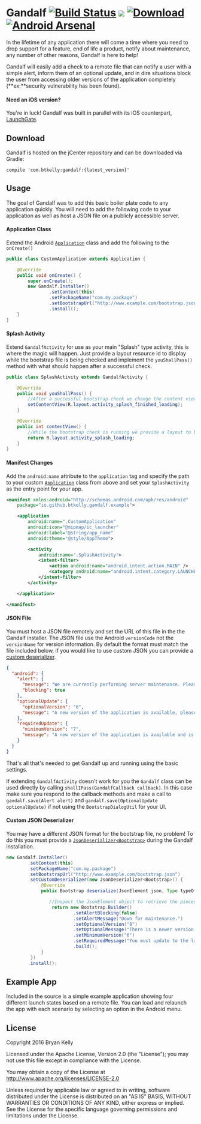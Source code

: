 # Gandalf [![Build Status](https://travis-ci.org/btkelly/gandalf.svg?branch=master)](https://travis-ci.org/btkelly/gandalf) <a href="http://www.detroitlabs.com/"><img src="https://img.shields.io/badge/Sponsor-Detroit%20Labs-000000.svg" /></a> [ ![Download](https://api.bintray.com/packages/btkelly/maven/gandalf/images/download.svg) ](https://bintray.com/btkelly/maven/gandalf/_latestVersion) [![Android Arsenal](https://img.shields.io/badge/Android%20Arsenal-Gandalf-green.svg?style=true)](https://android-arsenal.com/details/1/3127)

In the lifetime of any application there will come a time where you need to drop support for a feature, end of life a product, notify about maintenance, any number of other reasons, Gandalf is here to help!

Gandalf will easily add a check to a remote file that can notify a user with a simple alert, inform them of an optional update, and in dire situations block the user from accessing older versions of the application completely (**ex:**security vulnerability has been found).

#### Need an iOS version?
You're in luck! Gandalf was built in parallel with its iOS counterpart,
[LaunchGate](http://dtrenz.github.io/LaunchGate/).

## Download

Gandalf is hosted on the jCenter repository and can be downloaded via Gradle: 

```
compile 'com.btkelly:gandalf:{latest_version}'
```

## Usage

The goal of Gandalf was to add this basic boiler plate code to any application quickly. You will need to add the following code to your application as well as host a JSON file on a publicly accessible server.

#### Application Class

Extend the Android [`Application`](http://developer.android.com/reference/android/app/Application.html) class and add the following to the `onCreate()`

```java
public class CustomApplication extends Application {

    @Override
    public void onCreate() {
        super.onCreate();
        new Gandalf.Installer()
                .setContext(this)
                .setPackageName("com.my.package")
                .setBootstrapUrl("http://www.example.com/bootstrap.json")
                .install();
    }
}
```

#### Splash Activity

Extend `GandalfActivity` for use as your main "Splash" type activity, this is where the magic will happen. Just provide a layout resource id to display while the bootstrap file is being checked and implement the `youShallPass()` method with what should happen after a successful check.

```java
public class SplashActivity extends GandalfActivity {

    @Override
    public void youShallPass() {
        //After a successful bootstrap check we change the content view, you may also load a new activity or do whatever logic you want after the check is complete.
        setContentView(R.layout.activity_splash_finished_loading);
    }

    @Override
    public int contentView() {
        //While the bootstrap check is running we provide a layout to be displayed
        return R.layout.activity_splash_loading;
    }
}
```

#### Manifest Changes

Add the `android:name` attribute to the `application` tag and specify the path to your custom [`Application`](http://developer.android.com/reference/android/app/Application.html) class from above and set your `SplashActivity` as the entry point for your app. 

```xml
<manifest xmlns:android="http://schemas.android.com/apk/res/android"
    package="io.github.btkelly.gandalf.example">

    <application
        android:name=".CustomApplication"
        android:icon="@mipmap/ic_launcher"
        android:label="@string/app_name"
        android:theme="@style/AppTheme">

        <activity
            android:name=".SplashActivity">
            <intent-filter>
                <action android:name="android.intent.action.MAIN" />
                <category android:name="android.intent.category.LAUNCHER" />
            </intent-filter>
        </activity>

    </application>

</manifest>
```

#### JSON File

You must host a JSON file remotely and set the URL of this file in the the Gandalf installer. The JSON file use the Android `versionCode` not the `versionName` for version information. By default the format must match the file included below, if you would like to use custom JSON you can provide a [custom deserializer](#custom-json-deserializer).

```json
{
  "android": {
    "alert": {
      "message": "We are currently performing server maintenance. Please try again later.",
      "blocking": true
    },
    "optionalUpdate": {
      "optionalVersion": "6",
      "message": "A new version of the application is available, please click below to update to the latest version."
    },
    "requiredUpdate": {
      "minimumVersion": "7",
      "message": "A new version of the application is available and is required to continue, please click below to update to the latest version."
    }
  }
}
```


That's all that's needed to get Gandalf up and running using the basic settings.
 
If extending `GandalfActivity` doesn't work for you the `Gandalf` class can be used directly by calling `shallIPass(GandalfCallback callback)`. In this case make sure you respond to the callback methods and make a call to `gandalf.save(Alert alert)` and `gandalf.save(OptionalUpdate optionalUpdate)` if not using the `BootstrapDialogUtil` for your UI.

#### Custom JSON Deserializer

You may have a different JSON format for the bootstrap file, no problem! To do this you must provide a [`JsonDeserializer<Bootstrap>`](https://google-gson.googlecode.com/svn/trunk/gson/docs/javadocs/com/google/gson/JsonDeserializer.html) during the Gandalf installation.

```java
new Gandalf.Installer()
        .setContext(this)
        .setPackageName("com.my.package")
        .setBootstrapUrl("http://www.example.com/bootstrap.json")                
        .setCustomDeserializer(new JsonDeserializer<Bootstrap>() {
             @Override
             public Bootstrap deserialize(JsonElement json, Type typeOfT, JsonDeserializationContext context) throws JsonParseException {

                //Inspect the JsonElement object to retrieve the pieces of the Bootstrap file and return using the builder like below
                 return new Bootstrap.Builder()
                         .setAlertBlocking(false)
                         .setAlertMessage("Down for maintenance.")
                         .setOptionalVersion("8")
                         .setOptionalMessage("There is a newer version of the app, please update below.")
                         .setMinimumVersion("6")
                         .setRequiredMessage("You must update to the latest version of the app.")
                         .build();
             }
         })
        .install();
```

## Example App

Included in the source is a simple example application showing four different launch states based on a remote file. You can load and relaunch the app with each scenario by selecting an option in the Android menu.

## License

Copyright 2016 Bryan Kelly

Licensed under the Apache License, Version 2.0 (the "License"); you may not
use this file except in compliance with the License.

You may obtain a copy of the License at
http://www.apache.org/licenses/LICENSE-2.0

Unless required by applicable law or agreed to in writing, software
distributed under the License is distributed on an "AS IS" BASIS, WITHOUT
WARRANTIES OR CONDITIONS OF ANY KIND, either express or implied. See the
License for the specific language governing permissions and limitations
under the License.
